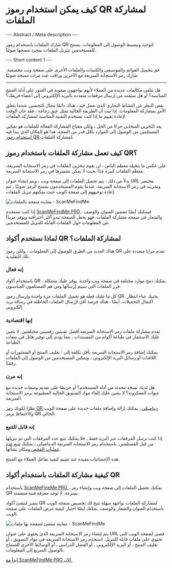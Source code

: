 <h1>كيف يمكن استخدام رموز QR لمشاركة الملفات</h1>

--- Abstract / Meta description ---

شارك الملفات باستخدام رموز QR لتوحيد وتبسيط الوصول إلى المعلومات. يسمح للمستخدمين بتنزيل الملفات بمجرد مسحها ضوئيًا.

--- Short content 1 ---

قم بتحميل القوائم والموسيقى والكتيبات والملفات الأخرى على صفحة ويب مخصصة. شارك رمز الاستجابة السريعة مع الآخرين وراقب عدد مرات مسحه ضوئيًا.

----------

<p> هل تتلقى مكالمات عديدة من العملاء لأنهم يواجهون صعوبة في العثور على أدلة المنتج المناسبة؟ أو هل سئمت من إرسال مرفقات متعددة بالبريد الإلكتروني إلى أعضاء فريقك؟ </p>

<p> بغض النظر عن النشاط التجاري الذي تعمل فيه ، هناك دائمًا مجال للتحسين عندما يتعلق الأمر بمشاركة المعلومات. إذا ثبت أن الطريقة الحالية تمثل عنق زجاجة ، فقد حان الوقت لإعادة تقييم ما إذا كنت تستخدم التقنية المناسبة لمشاركة الملفات. </p>

<p> يعد التخزين السحابي جزءًا من الحل ، ولكن مفتاح المشاركة الفعالة للملفات هو تمكين المستلمين من الوصول إلى الموارد بأقل قدر من الضجة. هذا هو المكان الذي يبدأ فيه <a href="#static:url"> استخدام رموز QR </a> لمشاركة الملفات. </p>

<h2> كيف تعمل مشاركة الملفات باستخدام رموز QR؟ </h2>

<p> على عكس ما يتخيله معظم الناس ، لن تقوم بتخزين الملفات في رمز الاستجابة السريعة. معظم الملفات كبيرة جدًا بحيث لا يمكن تشفيرها في رمز الاستجابة السريعة. </p>

<p> بدلاً من ذلك ، يتم تحميل الملفات إلى صفحة ويب ، ويتم إنشاء عنوان URL مختصر وتخزينه في رمز الاستجابة السريعة. عندما يقوم المستخدمون بمسح الرمز ضوئيًا ، تتم إعادة توجيههم إلى صفحة الويب حيث يمكنهم تنزيل الملفات. </p>

<p class="imageholder">
    <img src="https://media.scanmefindme.com/blog/about_dynamic_page/files/img 1 - preview files.png"
        alt="معاينة صفحة بالملفات - ScanMeFindMe">
</p>

<p> إذا كنت تستخدم <a href="#pro"> ScanMeFindMe PRO </a> ، فيمكنك أيضًا تضمين العنوان والوصف والشعار في صفحة مشاركة الملفات. فهو يجعل الصفحة تبدو أكثر احترافية ويوفر مزيدًا من المعلومات حول الملفات القابلة للتنزيل للمستخدمين. </p>

<h2> لماذا نستخدم أكواد QR لمشاركة الملفات؟ </h2>

<p> هناك العديد من الطرق للوصول إلى المعلومات ، ولكن رموز QR تقدم مزايا متعددة على تلك التقليدية. </p>

<h3> إنه فعال </h3>

<p> باستخدام أكواد QR ، يمكنك دمج موارد مختلفة في صفحة ويب واحدة. يوفر عليك مشكلة فرز الملفات التي سيتم إرسالها ومن هم المستلمون المناسبون. </p>

<p> كل ما عليك فعله هو تحميل الملفات مرة واحدة وإرسال رموز QR. يجنبك عناء انتظار اكتمال التحميلات. أيضًا ، هناك فرصة أقل لإرسال الملفات الخاطئة في رسالة بريد إلكتروني. </p>

<h3> إنها اقتصادية </h3>

<p> تقدم مشاركة ملفات رمز الاستجابة السريعة أفضل تقنيتين رقميتين مختلفتين. لا يتعين عليك الاستثمار في طباعة أكوام من المستندات ، مما يؤدي إلى توفير هائل في نفقات الطباعة. </p>

<p> يمكنك إضافة رمز الاستجابة السريعة بأقل تكلفة إلى ؛ تغليف المنتج أو المنشورات أو اللافتات أو رسائل البريد الإلكتروني ، وتمكين المستخدمين من الوصول إلى الملفات رقميًا. </p>

<h3> إنه مرن </h3>

<p> هل لديك نسخة محدثة من أدلة المستخدم؟ أو حريصًا على تقديم وصفات جديدة مع عبوات المعكرونة؟ لا يتعين عليك إلغاء مواد التسويق الحالية المطبوعة برمز الاستجابة السريعة. </p>

<p> نظرًا لكونك <a href="#about:product"> رمز QR ديناميكي </a> ، يمكنك إزالة وإضافة ملفات جديدة على صفحة الويب والاحتفاظ برمز QR الحالي. </p>

<h3> إنه قابل للتتبع </h3>

<p> إذا كنت ترسل المرفقات عبر البريد فقط ، فلا يمكنك تتبع عدد المرفقات التي تم تنزيلها من قبل المستلمين. باستخدام رمز الاستجابة السريعة الديناميكي ، يمكنك <a href="#article:about_statistics"> تتبع عدد عمليات الفحص </a> ومكان نشأتها. </p>

<p> هذه الإحصائيات مفيدة عند تقييم كيفية تفاعل العملاء مع المنتج. </p>

<h2> كيفية مشاركة الملفات باستخدام أكواد QR </h2>

<p> باستخدام <a href="#pro"> ScanMeFineMe PRO </a> ، يمكنك تحميل الملفات إلى صفحة ويب وإنشاء رمز QR بسرعة. لا توجد معرفة فنية متضمنة. </p>

<p> يتميز مُنشئ أكواد QR لمشاركة الملفات بواجهة سهلة تتيح لك تخصيص صفحة الويب باستخدام العنوان والشعار والوصف. يمكنك أيضًا اختيار كيفية عرض الملفات على صفحة الويب. </p>

<p class="imageholder">
    <img src="https://media.scanmefindme.com/blog/about_dynamic_page/files/img 2 - how files are displayed.png"
        alt="معاينة منشئ لصفحة بها ملفات - ScanMeFindMe">
</p>

<p> يتم إنشاء رمز الاستجابة السريعة الذي يحتوي على عنوان URL قصير لصفحة الويب التي تحتوي على ملفات قابلة للتنزيل. استخدم رمز الاستجابة السريعة في مواد التسويق ، أو تغليف المنتج ، أو البريد الإلكتروني ، أو الفصل الدراسي ، أو الوسائط الأخرى للسماح بالوصول السريع إلى المعلومات. </p>

<p> <a href="#pro"> ابدأ مع ScanMeFindMe PRO الآن. </a> </p>
